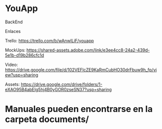 # YouApp
BackEnd

Enlaces

Trello: https://trello.com/b/wAnwlLiF/youapp

MockUps: https://shared-assets.adobe.com/link/e3ee4cc8-24a2-439d-5e1b-d19b286cfc1d

Video: https://drive.google.com/file/d/102VEFlcZE9KaRmCubHO30drFbuw9h_fp/view?usp=sharing

Assets: https://drive.google.com/drive/folders/1-eXAO95B4abEIg5hj4B0yGOR0zseSN37?usp=sharing
 
# Manuales pueden encontrarse en la carpeta documents/
